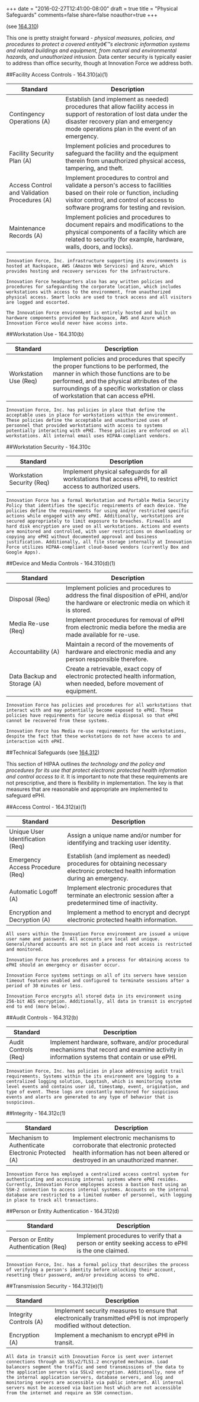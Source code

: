 +++
date = "2016-02-27T12:41:00-08:00"
draft = true
title = "Physical Safeguards"
comments=false
share=false
noauthor=true
+++

(see <a href="http://www.hhs.gov/ocr/privacy/hipaa/administrative/securityrule/physsafeguards.pdf">164.310</a>)

This one is pretty straight forward - *physical measures, policies, and procedures to protect a covered entityâ€™s electronic information systems and related buildings and equipment, from natural and environmental hazards, and unauthorized intrusion.* Data center security is typically easier to address than office security, though at Innovation Force we address both.

##Facility Access Controls - 164.310(a)(1)

Standard | Description
--------- | -----------
Contingency Operations (A) | Establish (and implement as needed) procedures that allow facility access in support of restoration of lost data under the disaster recovery plan and emergency mode operations plan in the event of an emergency.
Facility Security Plan (A) | Implement policies and procedures to safeguard the facility and the equipment therein from unauthorized physical access, tampering, and theft.
Access Control and Validation Procedures (A) | Implement procedures to control and validate a person's access to facilities based on their role or function, including visitor control, and control of access to software programs for testing and revision.
Maintenance Records (A) | Implement policies and procedures to document repairs and modifications to the physical components of a facility which are related to security (for example, hardware, walls, doors, and locks).


```
Innovation Force, Inc. infrastructure supporting its environments is hosted at Rackspace, AWS (Amazon Web Services) and Azure, which provides hosting and recovery services for the infrastructure.

Innovation Force headquarters also has any written policies and procedures for safeguarding the corporate location, which includes workstations with access to the environment, from unauthorized physical access. Smart locks are used to track access and all visitors are logged and escorted.

The Innovation Force environment is entirely hosted and built on hardware components provided by Rackspace, AWS and Azure which Innovation Force would never have access into.
```

##Workstation Use - 164.310(b)

Standard | Description
--------- | -----------
Workstation Use (Req) | Implement policies and procedures that specify the proper functions to be performed, the manner in which those functions are to be performed, and the physical attributes of the surroundings of a specific workstation or class of workstation that can access ePHI.

```
Innovation Force, Inc. has policies in place that define the acceptable uses in place for workstations within the environment. These policies define the acceptable and unauthorized uses of personnel that provided workstations with access to systems potentially interacting with ePHI. These policies are enforced on all workstations. All internal email uses HIPAA-compliant vendors.
```


##Workstation Security - 164.310c

Standard | Description
--------- | -----------
Workstation Security (Req) | Implement physical safeguards for all workstations that access ePHI, to restrict access to authorized users.


```
Innovation Force has a formal Workstation and Portable Media Security Policy that identifies the specific requirements of each device. The policies define the requirements for using and/or restricted specific actions while engaged with any ePHI. Additionally, workstations are secured appropriately to limit exposure to breaches. Firewalls and hard disk encryption are used on all workstations. Actions and events are monitored and controlled, with user restrictions on downloading or copying any ePHI without documented approval and business justification. Additionally, all file storage internally at Innovation Force utilizes HIPAA-compliant cloud-based vendors (currently Box and Google Apps).
```


##Device and Media Controls - 164.310(d)(1)

Standard | Description
--------- | -----------
Disposal (Req) | Implement policies and procedures to address the final disposition of ePHI, and/or the hardware or electronic media on which it is stored.
Media Re-use (Req) | Implement procedures for removal of ePHI from electronic media before the media are made available for re-use.
Accountability (A) | Maintain a record of the movements of hardware and electronic media and any person responsible therefore.
Data Backup and Storage (A) | Create a retrievable, exact copy of electronic protected health information, when needed, before movement of equipment.


```
Innovation Force has policies and procedures for all workstations that interact with and may potentially become exposed to ePHI. These policies have requirements for secure media disposal so that ePHI cannot be recovered from these systems.

Innovation Force has Media re-use requirements for the workstations, despite the fact that these workstations do not have access to and interaction with ePHI.
```


##Technical Safeguards (see <a href="http://www.hhs.gov/ocr/privacy/hipaa/administrative/securityrule/techsafeguards.pdf">164.312</a>)

This section of HIPAA outlines *the technology and the policy and procedures for its use that protect electronic protected health information and control access to it.* It is important to note that these requirements are not prescriptive, and there is flexibility in implementation. The key is that measures that are reasonable and appropriate are implemented to safeguard ePHI.

##Access Control - 164.312(a)(1)

Standard | Description
--------- | -----------
Unique User Identification (Req) | Assign a unique name and/or number for identifying and tracking user identity.
Emergency Access Procedure (Req) | Establish (and implement as needed) procedures for obtaining necessary electronic protected health information during an emergency.
Automatic Logoff (A) | Implement electronic procedures that terminate an electronic session after a predetermined time of inactivity.
Encryption and Decryption (A) | Implement a method to encrypt and decrypt electronic protected health information.


```
All users within the Innovation Force environment are issued a unique user name and password. All accounts are local and unique. General/shared accounts are not in place and root access is restricted and monitored.

Innovation Force has procedures and a process for obtaining access to ePHI should an emergency or disaster occur.

Innovation Force systems settings on all of its servers have session timeout features enabled and configured to terminate sessions after a period of 30 minutes or less.

Innovation Force encrypts all stored data in its environment using 256-bit AES encryption. Additionally, all data in transit is encrypted end to end (more below).
```

##Audit Controls - 164.312(b)

Standard | Description
--------- | -----------
Audit Controls (Req) | Implement hardware, software, and/or procedural mechanisms that record and examine activity in information systems that contain or use ePHI.


```
Innovation Force, Inc. has policies in place addressing audit trail requirements. Systems within the its environment are logging to a centralized logging solution, Logstash, which is monitoring system level events and contains user id, timestamp, event, origination, and type of event. These logs are constantly monitored for suspicious events and alerts are generated to any type of behavior that is suspicious.
```

##Integrity - 164.312c(1)

Standard | Description
--------- | -----------
Mechanism to Authenticate Electronic Protected (A) | Implement electronic mechanisms to corroborate that electronic protected health information has not been altered or destroyed in an unauthorized manner.


```
Innovation Force has employed a centralized access control system for authenticating and accessing internal systems where ePHI resides. Currently, Innovation Force employees access a bastion host using an SSH-2 connection to access internal systems. Accounts on the internal database are restricted to a limited number of personnel, with logging in place to track all transactions.
```

##Person or Entity Authentication - 164.312(d)

Standard | Description
--------- | -----------
Person or Entity Authentication (Req) | Implement procedures to verify that a person or entity seeking access to ePHI is the one claimed.


```
Innovation Force, Inc. has a formal policy that describes the process of verifying a person's identity before unlocking their account, resetting their password, and/or providing access to ePHI.
```

##Transmission Security - 164.312(e)(1)

Standard | Description
--------- | -----------
Integrity Controls (A) | Implement security measures to ensure that electronically transmitted ePHI is not improperly modified without detection.
Encryption (A) | Implement a mechanism to encrypt ePHI in transit.


```
All data in transit with Innovation Force is sent over internet connections through an SSLv2/TLS1.2 encrypted mechanism. Load balancers segment the traffic and send transmissions of the data to the application servers via SSLv2 encryption. Additionally, none of the internal application servers, database servers, and log and monitoring servers are accessible via public internet. All internal servers must be accessed via bastion host which are not accessible from the internet and require an SSH connection.
```
